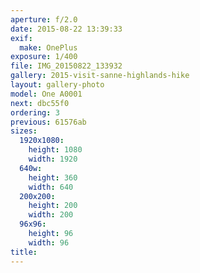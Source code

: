 ```yaml
---
aperture: f/2.0
date: 2015-08-22 13:39:33
exif:
  make: OnePlus
exposure: 1/400
file: IMG_20150822_133932
gallery: 2015-visit-sanne-highlands-hike
layout: gallery-photo
model: One A0001
next: dbc55f0
ordering: 3
previous: 61576ab
sizes:
  1920x1080:
    height: 1080
    width: 1920
  640w:
    height: 360
    width: 640
  200x200:
    height: 200
    width: 200
  96x96:
    height: 96
    width: 96
title: 
---
```

